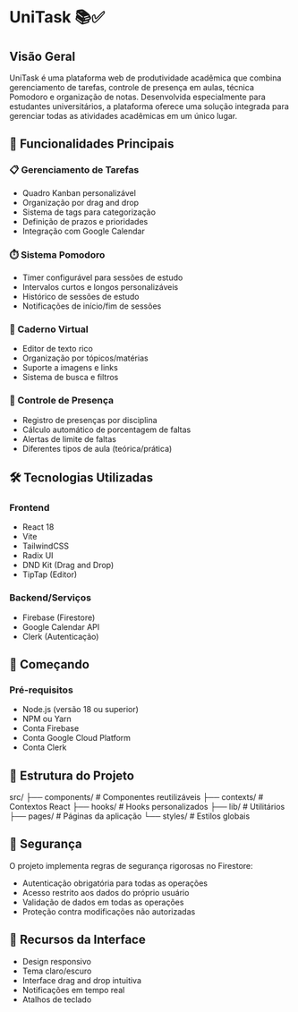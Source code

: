 # UniTask 📚✅

## Visão Geral
UniTask é uma plataforma web de produtividade acadêmica que combina gerenciamento de tarefas, controle de presença em aulas, técnica Pomodoro e organização de notas. Desenvolvida especialmente para estudantes universitários, a plataforma oferece uma solução integrada para gerenciar todas as atividades acadêmicas em um único lugar.

## 🚀 Funcionalidades Principais

### 📋 Gerenciamento de Tarefas
- Quadro Kanban personalizável
- Organização por drag and drop
- Sistema de tags para categorização
- Definição de prazos e prioridades
- Integração com Google Calendar

### ⏱️ Sistema Pomodoro
- Timer configurável para sessões de estudo
- Intervalos curtos e longos personalizáveis
- Histórico de sessões de estudo
- Notificações de início/fim de sessões

### 📝 Caderno Virtual
- Editor de texto rico
- Organização por tópicos/matérias
- Suporte a imagens e links
- Sistema de busca e filtros

### 📅 Controle de Presença
- Registro de presenças por disciplina
- Cálculo automático de porcentagem de faltas
- Alertas de limite de faltas
- Diferentes tipos de aula (teórica/prática)

## 🛠️ Tecnologias Utilizadas

### Frontend
- React 18
- Vite
- TailwindCSS
- Radix UI
- DND Kit (Drag and Drop)
- TipTap (Editor)

### Backend/Serviços
- Firebase (Firestore)
- Google Calendar API
- Clerk (Autenticação)

## 🚀 Começando

### Pré-requisitos
- Node.js (versão 18 ou superior)
- NPM ou Yarn
- Conta Firebase
- Conta Google Cloud Platform
- Conta Clerk

## 📁 Estrutura do Projeto
src/
├── components/ # Componentes reutilizáveis
├── contexts/ # Contextos React
├── hooks/ # Hooks personalizados
├── lib/ # Utilitários
├── pages/ # Páginas da aplicação
└── styles/ # Estilos globais

## 🔐 Segurança

O projeto implementa regras de segurança rigorosas no Firestore:
- Autenticação obrigatória para todas as operações
- Acesso restrito aos dados do próprio usuário
- Validação de dados em todas as operações
- Proteção contra modificações não autorizadas

## 📱 Recursos da Interface

- Design responsivo
- Tema claro/escuro
- Interface drag and drop intuitiva
- Notificações em tempo real
- Atalhos de teclado